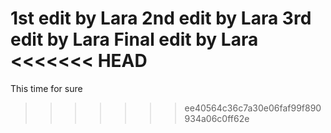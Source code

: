 1st edit by Lara
2nd edit by Lara
3rd edit by Lara
Final edit by Lara
<<<<<<< HEAD
=======
This time for sure
>>>>>>> ee40564c36c7a30e06faf99f890934a06c0ff62e
